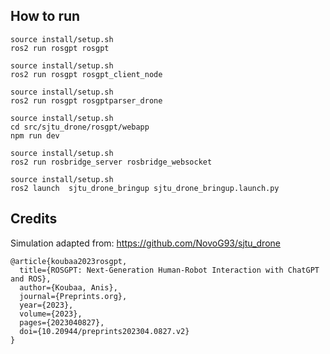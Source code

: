 ## How to run

```
source install/setup.sh
ros2 run rosgpt rosgpt
```

```
source install/setup.sh
ros2 run rosgpt rosgpt_client_node 
```

```
source install/setup.sh
ros2 run rosgpt rosgptparser_drone 
```

```
source install/setup.sh
cd src/sjtu_drone/rosgpt/webapp
npm run dev
```

```
source install/setup.sh
ros2 run rosbridge_server rosbridge_websocket
```

```
source install/setup.sh
ros2 launch  sjtu_drone_bringup sjtu_drone_bringup.launch.py
```

## Credits

Simulation adapted from: https://github.com/NovoG93/sjtu_drone

```
@article{koubaa2023rosgpt,
  title={ROSGPT: Next-Generation Human-Robot Interaction with ChatGPT and ROS},
  author={Koubaa, Anis},
  journal={Preprints.org},
  year={2023},
  volume={2023},
  pages={2023040827},
  doi={10.20944/preprints202304.0827.v2}
}

```
